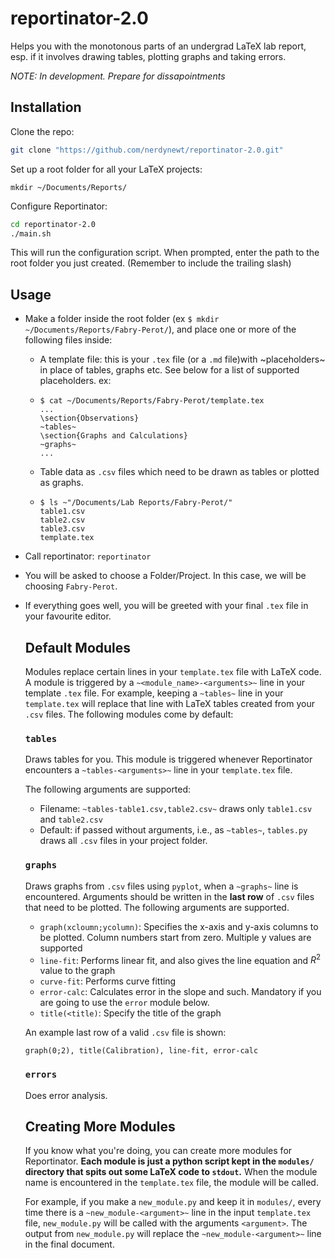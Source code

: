 # reportinator-2.0

Helps you with the monotonous parts of an undergrad LaTeX lab report, esp. if it involves drawing tables, plotting graphs and taking errors.

*NOTE: In development. Prepare for dissapointments*

## Installation

Clone the repo:

```bash
git clone "https://github.com/nerdynewt/reportinator-2.0.git"
```

Set up a root folder for all your LaTeX projects:

```
mkdir ~/Documents/Reports/
```

Configure Reportinator:

```bash
cd reportinator-2.0
./main.sh
```

This will run the configuration script. When prompted, enter the path to the root folder you just created. (Remember to include the trailing slash)

## Usage

- Make a folder inside the root folder (ex `$ mkdir ~/Documents/Reports/Fabry-Perot/`), and place one or more of the following files inside:

  - A template file: this is your `.tex` file (or a `.md` file)with ~placeholders~ in place of tables, graphs etc. See below for a list of supported placeholders. ex:

  - ```
    $ cat ~/Documents/Reports/Fabry-Perot/template.tex
    ...
    \section{Observations}
    ~tables~
    \section{Graphs and Calculations}
    ~graphs~
    ...
    ```

  - Table data as `.csv` files which need to be drawn as tables or plotted as graphs. 

  - ```
    $ ls ~"/Documents/Lab Reports/Fabry-Perot/"
    table1.csv
    table2.csv
    table3.csv
    template.tex
    ```

- Call reportinator: `reportinator`

- You will be asked to choose a Folder/Project. In this case, we will be choosing `Fabry-Perot`.

- If everything goes well, you will be greeted with your final `.tex` file in your favourite editor.

  ## Default Modules

  Modules replace certain lines in your `template.tex` file with LaTeX code.  A module is triggered by a `~<module_name>-<arguments>~` line in your template `.tex` file. For example, keeping a `~tables~` line in your `template.tex` will replace that line with LaTeX tables created from your `.csv` files. The following modules come by default:

  ### `tables`

  Draws tables for you. This module is triggered whenever Reportinator encounters a `~tables-<arguments>~` line in your `template.tex` file.

  The following arguments are supported:

  - Filename: `~tables-table1.csv,table2.csv~` draws only `table1.csv` and `table2.csv` 
  - Default: if passed without arguments, i.e., as `~tables~`,  `tables.py` draws all `.csv` files in your project folder. 

  ### `graphs`

  Draws graphs from  `.csv` files using `pyplot`, when a `~graphs~` line is encountered. Arguments should be written in the **last row** of `.csv` files that need to be plotted. The following arguments are supported.

  - `graph(xcloumn;ycolumn)`: Specifies the x-axis and y-axis columns to be plotted. Column numbers start from zero. Multiple y values are supported
  - `line-fit`: Performs linear fit, and also gives the line equation and $R^2$ value to the graph
  - `curve-fit`: Performs curve fitting
  - `error-calc`: Calculates error in the slope and such. Mandatory if you are going to use the `error` module below.
  - `title(<title)`: Specify the title of the graph

  An example last row of a valid `.csv` file is shown:

  ```
  graph(0;2), title(Calibration), line-fit, error-calc
  ```

  ### `errors`

  Does error analysis.

  

  ## Creating More Modules

  If you know what you're doing, you can create more modules for Reportinator. **Each module is just a python script kept in the `modules/` directory that spits out some LaTeX code to `stdout`.** When the module name is encountered in the `template.tex` file, the module will be called. 

  For example, if you make a `new_module.py` and keep it in `modules/`, every time there is a `~new_module-<argument>~` line in the input `template.tex` file, `new_module.py` will be called with the arguments `<argument>`. The output from `new_module.py` will replace the `~new_module-<argument>~` line in the final document.

  

  
